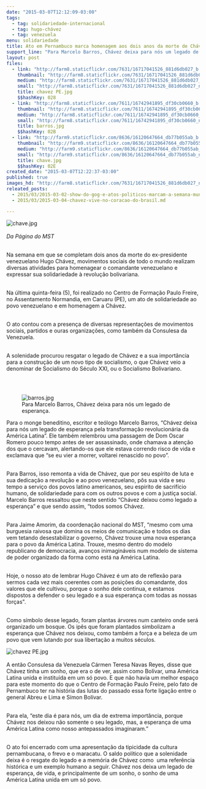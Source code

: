 ```yaml
---
date: "2015-03-07T12:12:09-03:00"
tags:
  - tag: solidariedade-internacional
  - tag: hugo-chávez
  - tag: venezuela
menu: solidariedade
title: Ato em Pernambuco marca homenagem aos dois anos da morte de Chávez
support_line: "Para Marcelo Barros, Chávez deixa para nós um legado de esperança pela transformação revolucionária da América Latina."
layout: post
files:
  - link: "http://farm8.staticflickr.com/7631/16717041526_881d6db027_b.jpg"
    thumbnail: "http://farm8.staticflickr.com/7631/16717041526_881d6db027_t.jpg"
    medium: "http://farm8.staticflickr.com/7631/16717041526_881d6db027_z.jpg"
    small: "http://farm8.staticflickr.com/7631/16717041526_881d6db027_n.jpg"
    title: chavez PE.jpg
    $$hashKey: 028
  - link: "http://farm8.staticflickr.com/7611/16742941895_df30cb0660_b.jpg"
    thumbnail: "http://farm8.staticflickr.com/7611/16742941895_df30cb0660_t.jpg"
    medium: "http://farm8.staticflickr.com/7611/16742941895_df30cb0660_z.jpg"
    small: "http://farm8.staticflickr.com/7611/16742941895_df30cb0660_n.jpg"
    title: barros.jpg
    $$hashKey: 02B
  - link: "http://farm9.staticflickr.com/8636/16120647664_db77b055ab_b.jpg"
    thumbnail: "http://farm9.staticflickr.com/8636/16120647664_db77b055ab_t.jpg"
    medium: "http://farm9.staticflickr.com/8636/16120647664_db77b055ab_z.jpg"
    small: "http://farm9.staticflickr.com/8636/16120647664_db77b055ab_n.jpg"
    title: chave.jpg
    $$hashKey: 02E
created_date: "2015-03-07T12:22:37-03:00"
published: true
images_hd: "http://farm8.staticflickr.com/7631/16717041526_881d6db027_n.jpg"
releated_posts:
  - 2015/03/2015-03-02-show-do-gog-e-atos-politicos-marcam-a-semana-mundial-de-solidariedade-a-venezuela.md
  - 2015/03/2015-03-04-chavez-vive-no-coracao-do-brasil.md

---
```

<p><img alt="chave.jpg" src="http://farm9.staticflickr.com/8636/16120647664_db77b055ab_b.jpg" /><br />
<br />
<em>Da P&aacute;gina do MST</em></p>

<p><br />
Na semana em que se completam dois anos da morte do ex-presidente venezuelano Hugo Ch&aacute;vez, movimentos sociais de todo o mundo realizam diversas atividades para homenagear o comandante venezuelano e expressar sua solidariedade &agrave; revolu&ccedil;&atilde;o bolivariana.</p>

<p><br />
Na &uacute;ltima quinta-feira (5), foi realizado no Centro de Forma&ccedil;&atilde;o Paulo Freire, no Assentamento Normandia, em Caruaru (PE), um ato de solidariedade ao povo venezuelano e em homenagem a Ch&aacute;vez.&nbsp;</p>

<p><br />
O ato contou com a presen&ccedil;a de diversas representa&ccedil;&otilde;es de movimentos sociais, partidos e ouras organiza&ccedil;&otilde;es, como tamb&eacute;m da Consulesa da Venezuela.</p>

<p><br />
A solenidade procurou resgatar o legado de Ch&aacute;vez e a sua import&acirc;ncia para a constru&ccedil;&atilde;o de um novo tipo de socialismo, o que Ch&aacute;vez veio a denominar de Socialismo do S&eacute;culo XXI, ou o Socialismo Bolivariano.</p>

<p>&nbsp;</p>

<figure class="image" style="float:right"><img alt="barros.jpg" src="http://farm8.staticflickr.com/7611/16742941895_df30cb0660_b.jpg" />
<figcaption>Para&nbsp;Marcelo Barros, Ch&aacute;vez deixa para n&oacute;s um legado de esperan&ccedil;a.</figcaption>
</figure>

<p>Para o&nbsp;monge beneditino, escritor e te&oacute;logo&nbsp;Marcelo Barros, &ldquo;Ch&aacute;vez deixa para n&oacute;s um legado de esperan&ccedil;a pela transforma&ccedil;&atilde;o revolucion&aacute;ria da Am&eacute;rica Latina&rdquo;. Ele tamb&eacute;m relembrou uma passagem de Dom Oscar Romero pouco tempo antes de ser assassinado, onde chamava a aten&ccedil;&atilde;o dos que o cercavam, alertando-os que ele estava correndo risco de vida e exclamava que &ldquo;se eu vier a morrer, voltarei renascido no povo&rdquo;.&nbsp;</p>

<p><br />
Para Barros, isso remonta a vida de Ch&aacute;vez, que por seu esp&iacute;rito de luta e sua dedica&ccedil;&atilde;o a revolu&ccedil;&atilde;o e ao povo venezuelano, p&ocirc;s sua vida e seu tempo a servi&ccedil;o dos povos latino americanos, seu espirito de sacrif&iacute;cio humano, de solidariedade para com os outros povos e com a justi&ccedil;a social. Marcelo Barros ressaltou que neste sentido &ldquo;Ch&aacute;vez deixou como legado a esperan&ccedil;a&rdquo; e que sendo assim, &ldquo;todos somos Ch&aacute;vez.</p>

<p><br />
Para Jaime Amorim, da coordena&ccedil;&atilde;o nacional do MST, &ldquo;mesmo com uma burguesia raivosa que domina os meios de comunica&ccedil;&atilde;o e todos os dias vem tetando desestabilizar o governo, Ch&aacute;vez trouxe uma nova esperan&ccedil;a para o povo da Am&eacute;rica Latina. Trouxe, mesmo dentro do modelo republicano de democracia, avan&ccedil;os inimagin&aacute;veis num modelo de sistema de poder organizado da forma como est&aacute; na Am&eacute;rica Latina.</p>

<p><br />
Hoje, o nosso ato de lembrar Hugo Ch&aacute;vez &eacute; um ato de reflex&atilde;o para sermos cada vez mais coerentes com as posi&ccedil;&otilde;es do comandante, dos valores que ele cultivou, porque o sonho dele continua, e estamos dispostos a defender o seu legado e a sua esperan&ccedil;a com todas as nossas for&ccedil;as&quot;.</p>

<p><br />
Como s&iacute;mbolo desse legado, foram plantas &aacute;rvores num canteiro onde ser&aacute; organizado um bosque. Os ip&ecirc;s que foram plantados simbolizam a esperan&ccedil;a que Ch&aacute;vez nos deixou, como tamb&eacute;m a for&ccedil;a e a beleza de um povo que vem lutando por sua liberta&ccedil;&atilde;o a muitos s&eacute;culos.</p>

<p><img alt="chavez PE.jpg" src="http://farm8.staticflickr.com/7631/16717041526_881d6db027_b.jpg" /><br />
<br />
A ent&atilde;o Consulesa da Venezuela C&aacute;rmen Teresa Navas Reyes, disse que Ch&aacute;vez tinha um sonho, que era o de ver, assim como Bol&iacute;var, uma Am&eacute;rica Latina unida e institu&iacute;da em um s&oacute; povo. E que n&atilde;o havia um melhor espa&ccedil;o para este momento do que o Centro de Forma&ccedil;&atilde;o Paulo Freire, pelo fato de Pernambuco ter na hist&oacute;ria das lutas do passado essa forte liga&ccedil;&atilde;o entre o general Abreu e Lima e S&iacute;mon Bol&iacute;var.&nbsp;</p>

<p><br />
Para ela, &ldquo;este dia &eacute; para n&oacute;s, um dia de extrema import&acirc;ncia, porque Ch&aacute;vez nos deixou n&atilde;o somente o seu legado, mas, a esperan&ccedil;a de uma Am&eacute;rica Latina como nosso antepassados imaginaram.&rdquo;</p>

<p><br />
O ato foi encerrado com uma apresenta&ccedil;&atilde;o da tipicidade da cultura pernambucana, o frevo e o maracatu. O saldo pol&iacute;tico que a solenidade deixa &eacute; o resgate do legado e a mem&oacute;ria de Ch&aacute;vez como &nbsp;uma refer&ecirc;ncia hist&oacute;rica e um exemplo humano a seguir. Ch&aacute;vez nos deixa um legado de esperan&ccedil;a, de vida, e principalmente de um sonho, o sonho de uma Am&eacute;rica Latina unida em um s&oacute; povo.</p>
